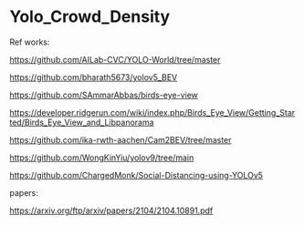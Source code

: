 # Yolo_Crowd_Density 




Ref works:

https://github.com/AILab-CVC/YOLO-World/tree/master

https://github.com/bharath5673/yolov5_BEV

https://github.com/SAmmarAbbas/birds-eye-view

https://developer.ridgerun.com/wiki/index.php/Birds_Eye_View/Getting_Started/Birds_Eye_View_and_Libpanorama

https://github.com/ika-rwth-aachen/Cam2BEV/tree/master

https://github.com/WongKinYiu/yolov9/tree/main

https://github.com/ChargedMonk/Social-Distancing-using-YOLOv5

papers:

https://arxiv.org/ftp/arxiv/papers/2104/2104.10891.pdf
